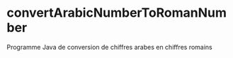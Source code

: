 # convertArabicNumberToRomanNumber
Programme Java de conversion de chiffres arabes en chiffres romains

